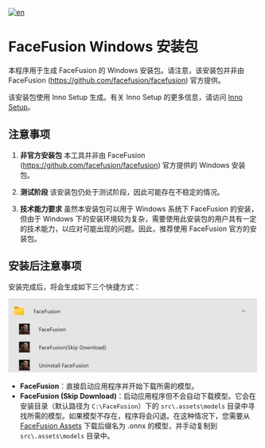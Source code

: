[![en](https://img.shields.io/badge/lang-en-red.svg)](https://github.com/lanesky/ff-win-installer/blob/master/README.md)

# FaceFusion Windows 安装包

本程序用于生成 FaceFusion 的 Windows 安装包。请注意，该安装包并非由 FaceFusion (https://github.com/facefusion/facefusion) 官方提供。

该安装包使用 Inno Setup 生成。有关 Inno Setup 的更多信息，请访问 [Inno Setup](https://jrsoftware.org/isinfo.php)。

## 注意事项
1. **非官方安装包**
   本工具并非由 FaceFusion (https://github.com/facefusion/facefusion) 官方提供的 Windows 安装包。

2. **测试阶段**
   该安装包仍处于测试阶段，因此可能存在不稳定的情况。

3. **技术能力要求**
   虽然本安装包可以用于 Windows 系统下 FaceFusion 的安装，但由于 Windows 下的安装环境较为复杂，需要使用此安装包的用户具有一定的技术能力，以应对可能出现的问题。因此，推荐使用 FaceFusion 官方的安装包。

## 安装后注意事项
安装完成后，将会生成如下三个快捷方式：

<img src="images/shortcuts.png" alt="Shortcuts" width="500"/>

- **FaceFusion**：直接启动应用程序并开始下载所需的模型。
- **FaceFusion (Skip Download)**：启动应用程序但不会自动下载模型。它会在安装目录（默认路径为 `C:\FaceFusion`）下的 `src\.assets\models` 目录中寻找所需的模型。如果模型不存在，程序将会闪退。在这种情况下，您需要从 [FaceFusion Assets](https://github.com/facefusion/facefusion-assets/releases/tag/models) 下载后缀名为 .onnx 的模型，并手动复制到 `src\.assets\models` 目录中。
